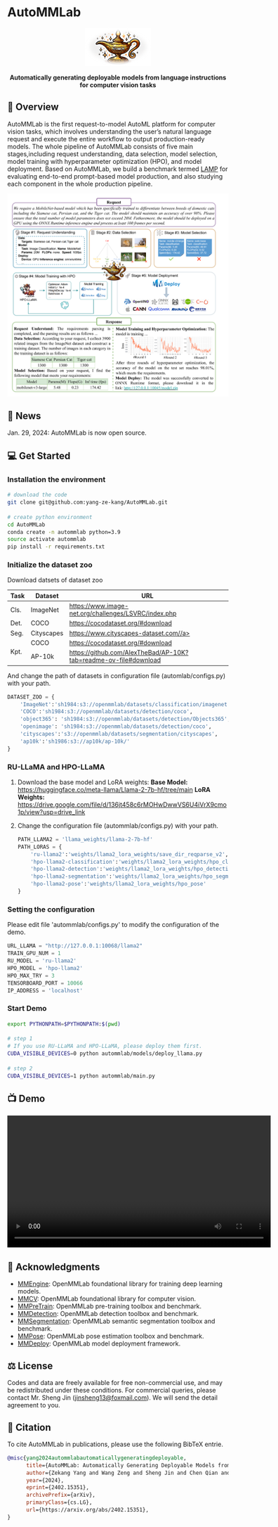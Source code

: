 # AutoMMLab
<p align="center">
  <img src='docs/lamp.png' width=150>
</p>
<p align="center">
    <b>Automatically generating deployable models from language instructions for computer vision tasks</b>
</p>

## 📖 Overview
AutoMMLab is the first request-to-model AutoML platform for computer vision tasks, which involves understanding the user’s natural language request and execute the entire workflow to output production-ready models. The whole pipeline of AutoMMLab consists of five main stages,including request understanding, data selection, model selection, model training with hyperparameter optimization (HPO), and model deployment. Based on AutoMMLab, we build a benchmark termed [LAMP](LAMP/readme.md) for evaluating end-to-end prompt-based model production, and also studying each component in the whole production pipeline.

<p align="center">
  <img src='docs/overview.png' width=600>
</p>

## 🎉 News

Jan. 29, 2024: AutoMMLab is now open source.

## 💻️ Get Started

### Installation the environment

```bash
# download the code
git clone git@github.com:yang-ze-kang/AutoMMLab.git

# create python environment
cd AutoMMLab
conda create -n autommlab python=3.9
source activate autommlab
pip install -r requirements.txt
```

### Initialize the dataset zoo
Download datsets of dataset zoo
<table><thead>
  <tr>
    <th>Task</th>
    <th>Dataset</th>
    <th>URL</th>
  </tr></thead>
<tbody>
  <tr>
    <td>Cls.</td>
    <td>ImageNet</td>
    <td><a href="https://www.image-net.org/challenges/LSVRC/index.php" target="_blank" rel="noopener noreferrer">https://www.image-net.org/challenges/LSVRC/index.php</a></td>
  </tr>
  <tr>
    <td>Det.</td>
    <td>COCO</td>
    <td><a href="https://cocodataset.org/#download" target="_blank" rel="noopener noreferrer">https://cocodataset.org/#download</a></td>
  </tr>
  <tr>
    <td>Seg.</td>
    <td>Cityscapes</td>
    <td><a href="https://www.cityscapes-dataset.com/" target="_blank" rel="noopener noreferrer">https://www.cityscapes-dataset.com//a></td>
  </tr>
  <tr>
    <td rowspan="2">Kpt.<br></td>
    <td>COCO</td>
    <td><a href="https://cocodataset.org/#download" target="_blank" rel="noopener noreferrer">https://cocodataset.org/#download</a></td>
  </tr>
  <tr>
    <td>AP-10k</td>
    <td>
    <a href="https://github.com/AlexTheBad/AP-10K?tab=readme-ov-file#download" target="_blank" rel="noopener noreferrer">https://github.com/AlexTheBad/AP-10K?tab=readme-ov-file#download</a></td>
  </tr>
</tbody>
</table>


And change the path of datasets in configuration file (automlab/configs.py) with your path.
```python
DATASET_ZOO = {
    'ImageNet':'sh1984:s3://openmmlab/datasets/classification/imagenet',
    'COCO':'sh1984:s3://openmmlab/datasets/detection/coco',
    'object365': 'sh1984:s3://openmmlab/datasets/detection/Objects365',
    'openimage': 'sh1984:s3://openmmlab/datasets/detection/coco',
    'cityscapes':'s3://openmmlab/datasets/segmentation/cityscapes',
    'ap10k':'sh1986:s3://ap10k/ap-10k/'
}
```

### RU-LLaMA and HPO-LLaMA
1. Download the base model and LoRA weights:
**Base Model:** https://huggingface.co/meta-llama/Llama-2-7b-hf/tree/main
**LoRA Weights:** https://drive.google.com/file/d/136jt458c6rMOHwDwwVS6U4iVrX9cmo1p/view?usp=drive_link

2. Change the configuration file (autommlab/configs.py) with your path.
   ```python
   PATH_LLAMA2 = 'llama_weights/llama-2-7b-hf'
   PATH_LORAS = {
       'ru-llama2':'weights/llama2_lora_weights/save_dir_reqparse_v2',
       'hpo-llama2-classification':'weights/llama2_lora_weights/hpo_classification',
       'hpo-llama2-detection':'weights/llama2_lora_weights/hpo_detection',
       'hpo-llama2-segmentation':'weights/llama2_lora_weights/hpo_segmentation',
       'hpo-llama2-pose':'weights/llama2_lora_weights/hpo_pose'
   }
   ```


### Setting the configuration
Please edit file 'autommlab/configs.py' to modify the configuration of the demo.
```python 
URL_LLAMA = "http://127.0.0.1:10068/llama2"
TRAIN_GPU_NUM = 1
RU_MODEL = 'ru-llama2'
HPO_MODEL = 'hpo-llama2'
HPO_MAX_TRY = 3
TENSORBOARD_PORT = 10066
IP_ADDRESS = 'localhost'
```

### Start Demo

```bash
export PYTHONPATH=$PYTHONPATH:$(pwd)

# step 1
# If you use RU-LLaMA and HPO-LLaMA, please deploy them first.
CUDA_VISIBLE_DEVICES=0 python autommlab/models/deploy_llama.py 

# step 2
CUDA_VISIBLE_DEVICES=1 python autommlab/main.py 
```

## 📺 Demo
<video controls width="600">
  <source src="demo.mp4" type="video/mp4">
</video>


## 🤝 Acknowledgments

- [MMEngine](https://github.com/open-mmlab/mmengine): OpenMMLab foundational library for training deep learning models.
- [MMCV](https://github.com/open-mmlab/mmcv): OpenMMLab foundational library for computer vision.
- [MMPreTrain](https://github.com/open-mmlab/mmpretrain): OpenMMLab pre-training toolbox and benchmark.
- [MMDetection](https://github.com/open-mmlab/mmdetection): OpenMMLab detection toolbox and benchmark.
- [MMSegmentation](https://github.com/open-mmlab/mmsegmentation): OpenMMLab semantic segmentation toolbox and benchmark.
- [MMPose](https://github.com/open-mmlab/mmpose): OpenMMLab pose estimation toolbox and benchmark.
- [MMDeploy](https://github.com/open-mmlab/mmdeploy): OpenMMLab model deployment framework.

## ⚖️ License

Codes and data are freely available for free non-commercial use, and may be redistributed under these conditions. For commercial queries, please contact Mr. Sheng Jin (jinsheng13@foxmail.com). We will send the detail agreement to you.

## 📝 Citation
To cite AutoMMLab in publications, please use the following BibTeX entrie.
```bibtex
@misc{yang2024autommlabautomaticallygeneratingdeployable,
      title={AutoMMLab: Automatically Generating Deployable Models from Language Instructions for Computer Vision Tasks}, 
      author={Zekang Yang and Wang Zeng and Sheng Jin and Chen Qian and Ping Luo and Wentao Liu},
      year={2024},
      eprint={2402.15351},
      archivePrefix={arXiv},
      primaryClass={cs.LG},
      url={https://arxiv.org/abs/2402.15351}, 
}
```
